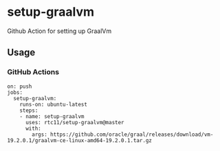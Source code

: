 # setup-graalvm
Github Action for setting up GraalVm

## Usage

### GitHub Actions
```
on: push
jobs:
  setup-graalvm:
    runs-on: ubuntu-latest
    steps:
    - name: setup-graalvm
      uses: rtc11/setup-graalvm@master
      with:
        args: https://github.com/oracle/graal/releases/download/vm-19.2.0.1/graalvm-ce-linux-amd64-19.2.0.1.tar.gz
```

